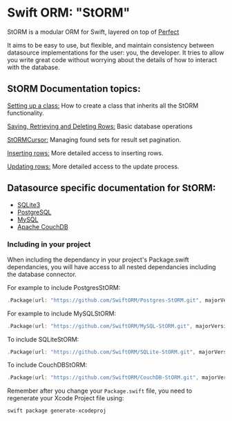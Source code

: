 # Swift ORM: "StORM"

StORM is a modular ORM for Swift, layered on top of [Perfect](https://github.com/PerfectlySoft/Perfect)

It aims to be easy to use, but flexible, and maintain consistency between datasource implementations for the user: you, the developer. It tries to allow you write great code without worrying about the details of how to interact with the database.

## StORM Documentation topics:

[Setting up a class:](https://github.com/PerfectlySoft/PerfectDocs/blob/master/guide/StORM-Setting-up-a-class.md) How to create a class that inherits all the StORM functionality.

[Saving, Retrieving and Deleting Rows:](https://github.com/PerfectlySoft/PerfectDocs/blob/master/guide/StORM-Saving-Retrieving-and-Deleting-Rows.md) Basic database operations

[StORMCursor:](https://github.com/PerfectlySoft/PerfectDocs/blob/master/guide/StORM-Cursor.md) Managing found sets for result set pagination.

[Inserting rows:](https://github.com/PerfectlySoft/PerfectDocs/blob/master/guide/StORM-Insert.md) More detailed access to inserting rows.

[Updating rows:](https://github.com/PerfectlySoft/PerfectDocs/blob/master/guide/StORM-Update.md) More detailed access to the update process.


## Datasource specific documentation for StORM:

* [SQLite3](https://github.com/PerfectlySoft/PerfectDocs/blob/master/guide/StORM-SQLite.md)
* [PostgreSQL](https://github.com/PerfectlySoft/PerfectDocs/blob/master/guide/StORM-PostgreSQL.md)
* [MySQL](https://github.com/PerfectlySoft/PerfectDocs/blob/master/guide/StORM-MySQL.md)
* [Apache CouchDB](https://github.com/PerfectlySoft/PerfectDocs/blob/master/guide/StORM-CouchDB.md)


### Including in your project

When including the dependancy in your project's Package.swift dependancies, you will have access to all nested dependancies including the database connector.

For example to include PostgresStORM:

``` swift
.Package(url: "https://github.com/SwiftORM/Postgres-StORM.git", majorVersion: 1, minor: 0)
```

For example to include MySQLStORM:

``` swift
.Package(url: "https://github.com/SwiftORM/MySQL-StORM.git", majorVersion: 1, minor: 0)
```

To include SQLiteStORM:

``` swift
.Package(url: "https://github.com/SwiftORM/SQLite-StORM.git", majorVersion: 1, minor: 0)
```

To include CouchDBStORM:

``` swift
.Package(url: "https://github.com/SwiftORM/CouchDB-StORM.git", majorVersion: 1, minor: 0)
```

Remember after you change your `Package.swift` file, you need to regenerate your Xcode Project file using:

```
swift package generate-xcodeproj 
```

